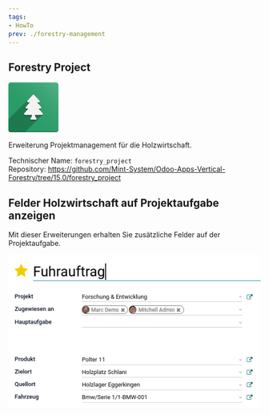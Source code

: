 ```yaml
---
tags:
- HowTo
prev: ./forestry-management
---
```

## Forestry Project
![icons_odoo_forestry_base](assets/icons_odoo_forestry_base.png)

Erweiterung Projektmanagement für die Holzwirtschaft.

Technischer Name: `forestry_project`\
Repository: <https://github.com/Mint-System/Odoo-Apps-Vertical-Forestry/tree/15.0/forestry_project>

## Felder Holzwirtschaft auf Projektaufgabe anzeigen

Mit dieser Erweiterungen erhalten Sie zusätzliche Felder auf der Projektaufgabe.

![](assets/Forestry%20Project.png)